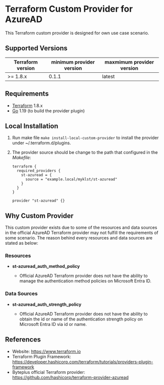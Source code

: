 Terraform Custom Provider for AzureAD
======================================

This Terraform custom provider is designed for own use case scenario.

Supported Versions
------------------

| Terraform version | minimum provider version |maxmimum provider version
| ---- | ---- | ----|
| >= 1.8.x	| 0.1.1	| latest |

Requirements
------------

-	[Terraform](https://www.terraform.io/downloads.html) 1.8.x
-	[Go](https://golang.org/doc/install) 1.19 (to build the provider plugin)

Local Installation
------------------

1. Run make file `make install-local-custom-provider` to install the provider under ~/.terraform.d/plugins.

2. The provider source should be change to the path that configured in the *Makefile*:

    ```
    terraform {
      required_providers {
        st-azuread = {
          source = "example.local/myklst/st-azuread"
        }
      }
    }

    provider "st-azuread" {}
    ```

Why Custom Provider
-------------------

This custom provider exists due to some of the resources and data sources in the
official AzureAD Terraform provider may not fulfill the requirements of some
scenario. The reason behind every resources and data sources are stated as below:

### Resources

- **st-azuread_auth_method_policy**

  - Official AzureAD Terraform provider does not have the ability to manage the
    authentication method policies on Microsoft Entra ID.

### Data Sources

- **st-azuread_auth_strength_policy**

  - Official AzureAD Terraform provider does not have the ability to obtain the
    id or name of the authentication strength policy on Microsoft Entra ID via
    id or name.

References
----------

- Website: https://www.terraform.io
- Terraform Plugin Framework: https://developer.hashicorp.com/terraform/tutorials/providers-plugin-framework
- Byteplus official Terraform provider: https://github.com/hashicorp/terraform-provider-azuread
